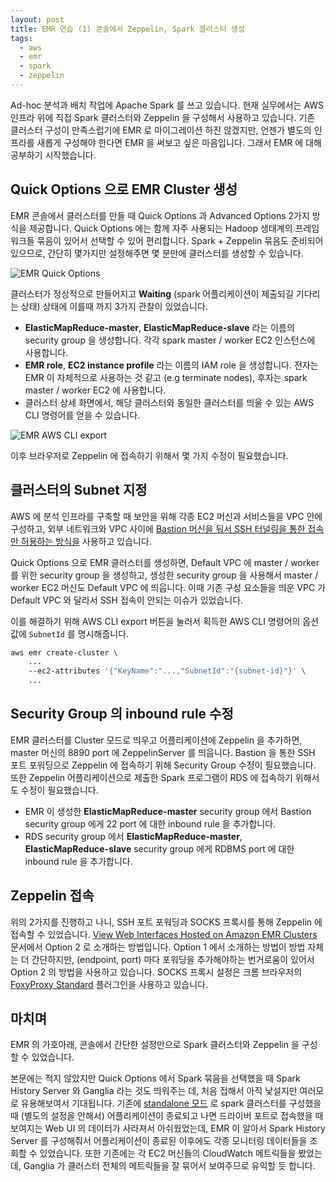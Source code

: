 ```yaml
---
layout: post
title: EMR 연습 (1) 콘솔에서 Zeppelin, Spark 클러스터 생성
tags:
  - aws
  - emr
  - spark
  - zeppelin
---
```


Ad-hoc 분석과 배치 작업에 Apache Spark 를 쓰고 있습니다. 현재 실무에서는 AWS 인프라 위에 직접 Spark 클러스터와 Zeppelin 을 구성해서 사용하고 있습니다. 기존 클러스터 구성이 만족스럽기에 EMR 로 마이그레이션 하진 않겠지만, 언젠가 별도의 인프라를 새롭게 구성해야 한다면 EMR 을 써보고 싶은 마음입니다. 그래서 EMR 에 대해 공부하기 시작했습니다.

## Quick Options 으로 EMR Cluster 생성

EMR 콘솔에서 클러스터를 만들 때 Quick Options 과 Advanced Options 2가지 방식을 제공합니다. Quick Options 에는 함께 자주 사용되는 Hadoop 생태계의 프레임워크들 묶음이 있어서 선택할 수 있어 편리합니다. Spark + Zeppelin 묶음도 준비되어 있으므로, 간단히 몇가지만 설정해주면 몇 분만에 클러스터를 생성할 수 있습니다.

![EMR Quick Options](https://drive.google.com/uc?export=view&id=1KKc8Bn-lZoyznVV935E6ge2zJHeTQ8G1)

클러스터가 정상적으로 만들어지고 **Waiting** (spark 어플리케이션이 제출되길 기다리는 상태) 상태에 이를때 까지 3가지 관찰이 있었습니다.

* **ElasticMapReduce-master**, **ElasticMapReduce-slave** 라는 이름의 security group 을 생성합니다. 각각 spark master / worker EC2 인스턴스에 사용합니다.
* **EMR role**, **EC2 instance profile** 라는 이름의 IAM role 을 생성합니다. 전자는 EMR 이 자체적으로 사용하는 것 같고 (e.g terminate nodes), 후자는 spark master / worker EC2 에 사용합니다.
* 클러스터 상세 화면에서, 해당 클러스터와 동일한 클러스터를 띄울 수 있는 AWS CLI 명령어를 얻을 수 있습니다.

![EMR AWS CLI export](https://drive.google.com/uc?export=view&id=1uLx6VofM3SxukhdRk3L7T7rs4q9fF9hr)

이후 브라우저로 Zeppelin 에 접속하기 위해서 몇 가지 수정이 필요했습니다.

## 클러스터의 Subnet 지정

AWS 에 분석 인프라를 구축할 때 보안을 위해 각종 EC2 머신과 서비스들을 VPC 안에 구성하고, 외부 네트워크와 VPC 사이에 [Bastion 머신을 둬서 SSH 터널링을 통한 접속만 허용하는 방식을](https://blog.scottlowe.org/2015/11/21/using-ssh-bastion-host/) 사용하고 있습니다. 

Quick Options 으로 EMR 클러스터를 생성하면, Default VPC 에 master / worker 를 위한 security group 을 생성하고, 생성한 security group 을 사용해서 master / worker EC2 머신도 Default VPC 에 띄웁니다. 이때 기존 구성 요소들을 띄운 VPC 가 Default VPC 와 달라서 SSH 접속이 안되는 이슈가 있었습니다.

이를 해결하기 위해 AWS CLI export 버튼을 눌러서 획득한 AWS CLI 명령어의 옵션값에 `SubnetId` 를 명시해줍니다.

```sh
aws emr create-cluster \
    ...
    --ec2-attributes '{"KeyName":"...,"SubnetId":"{subnet-id}"}' \
    ...
```

## Security Group 의 inbound rule 수정

EMR 클러스터를 Cluster 모드로 띄우고 어플리케이션에 Zeppelin 을 추가하면, master 머신의 8890 port 에 ZeppelinServer 를 띄웁니다. Bastion 을 통한 SSH 포트 포워딩으로 Zeppelin 에 접속하기 위해 Security Group 수정이 필요했습니다. 또한 Zeppelin 어플리케이션으로 제출한 Spark 프로그램이 RDS 에 접속하기 위해서도 수정이 필요했습니다.

* EMR 이 생성한 **ElasticMapReduce-master** security group 에서 Bastion security group 에게 22 port 에 대한 inbound rule 을 추가합니다.
* RDS security group 에서 **ElasticMapReduce-master**, **ElasticMapReduce-slave** security group 에게 RDBMS port 에 대한 inbound rule 을 추가합니다.

## Zeppelin 접속

위의 2가지를 진행하고 나니, SSH 포트 포워딩과 SOCKS 프록시를 통해 Zeppelin 에 접속할 수 있었습니다. [View Web Interfaces Hosted on Amazon EMR Clusters](https://docs.aws.amazon.com/emr/latest/ManagementGuide/emr-web-interfaces.html) 문서에서 Option 2 로 소개하는 방법입니다. Option 1 에서 소개하는 방법이 방법 자체는 더 간단하지만, (endpoint, port) 마다 포워딩을 추가해야하는 번거로움이 있어서 Option 2 의 방법을 사용하고 있습니다. SOCKS 프록시 설정은 크롬 브라우저의 [FoxyProxy Standard](https://chrome.google.com/webstore/detail/foxyproxy-standard/gcknhkkoolaabfmlnjonogaaifnjlfnp?hl=en) 플러그인을 사용하고 있습니다. 

## 마치며

EMR 의 가호아래, 콘솔에서 간단한 설정만으로 Spark 클러스터와 Zeppelin 을 구성할 수 있었습니다. 

본문에는 적지 않았지만 Quick Options 에서 Spark 묶음을 선택했을 때 Spark History Server 와 Ganglia 라는 것도 띄워주는 데, 처음 접해서 아직 낯설지만 여러모로 유용해보여서 기대됩니다. 기존에 [standalone 모드](https://spark.apache.org/docs/latest/spark-standalone.html) 로 spark 클러스터를 구성했을 때 (별도의 설정을 안해서) 어플리케이션이 종료되고 나면 드라이버 포트로 접속했을 때 보여지는 Web UI 의 데이터가 사라져서 아쉬웠었는데, EMR 이 알아서 Spark History Server 를 구성해줘서 어플리케이션이 종료된 이후에도 각종 모니터링 데이터들을 조회할 수 있었습니다. 또한 기존에는 각 EC2 머신들의 CloudWatch 메트릭들을 봤었는데, Ganglia 가 클러스터 전체의 메트릭들을 잘 묶어서 보여주므로 유익할 듯 합니다.
